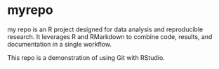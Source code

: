 # myrepo
my repo is an R project designed for data analysis and reproducible research.   It leverages R and RMarkdown to combine code, results, and documentation in a single workflow.

This repo is a demonstration of using Git with RStudio.